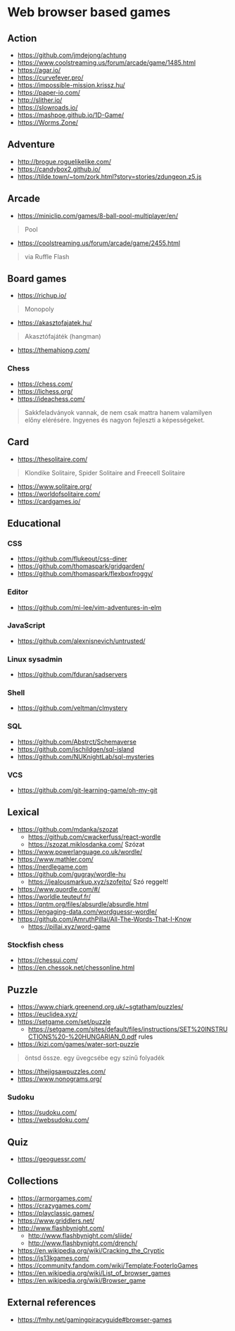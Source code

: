 # Web browser based games

## Action

* https://github.com/jmdejong/achtung
* https://www.coolstreaming.us/forum/arcade/game/1485.html
* https://agar.io/
* https://curvefever.pro/
* https://impossible-mission.krissz.hu/
* https://paper-io.com/
* http://slither.io/
* https://slowroads.io/
* https://mashpoe.github.io/1D-Game/
* https://Worms.Zone/

## Adventure

* http://brogue.roguelikelike.com/
* https://candybox2.github.io/
* https://tilde.town/~tom/zork.html?story=stories/zdungeon.z5.js

## Arcade

* https://miniclip.com/games/8-ball-pool-multiplayer/en/

> Pool

* https://coolstreaming.us/forum/arcade/game/2455.html

> via Ruffle Flash

## Board games

* https://richup.io/

> Monopoly

* https://akasztofajatek.hu/

> Akasztófajáték (hangman)

* https://themahjong.com/

### Chess

* https://chess.com/
* https://lichess.org/
* https://ideachess.com/

> Sakkfeladványok vannak, de nem csak mattra hanem valamilyen előny elérésére. Ingyenes és nagyon fejleszti a képességeket.

## Card

* https://thesolitaire.com/

> Klondike Solitaire, Spider Solitaire and Freecell Solitaire

* https://www.solitaire.org/
* https://worldofsolitaire.com/
* https://cardgames.io/

## Educational

### CSS

* https://github.com/flukeout/css-diner
* https://github.com/thomaspark/gridgarden/
* https://github.com/thomaspark/flexboxfroggy/

### Editor

* https://github.com/mi-lee/vim-adventures-in-elm

### JavaScript

* https://github.com/alexnisnevich/untrusted/

### Linux sysadmin

* https://github.com/fduran/sadservers

### Shell

* https://github.com/veltman/clmystery

### SQL

* https://github.com/Abstrct/Schemaverse
* https://github.com/jschildgen/sql-island
* https://github.com/NUKnightLab/sql-mysteries

### VCS

* https://github.com/git-learning-game/oh-my-git

## Lexical

* https://github.com/mdanka/szozat
  * https://github.com/cwackerfuss/react-wordle
  * https://szozat.miklosdanka.com/ Szózat
* https://www.powerlanguage.co.uk/wordle/
* https://www.mathler.com/
* https://nerdlegame.com
* https://github.com/gugray/wordle-hu
  * https://jealousmarkup.xyz/szofejto/ Szó reggelt!
* https://www.quordle.com/#/
* https://worldle.teuteuf.fr/
* https://qntm.org/files/absurdle/absurdle.html
* https://engaging-data.com/wordguessr-wordle/
* https://github.com/AmruthPillai/All-The-Words-That-I-Know
  * https://pillai.xyz/word-game

### Stockfish chess

* https://chessui.com/
* https://en.chessok.net/chessonline.html

## Puzzle

* https://www.chiark.greenend.org.uk/~sgtatham/puzzles/
* https://euclidea.xyz/
* https://setgame.com/set/puzzle
  * https://setgame.com/sites/default/files/instructions/SET%20INSTRUCTIONS%20-%20HUNGARIAN_0.pdf rules
* https://kizi.com/games/water-sort-puzzle

> öntsd össze. egy üvegcsébe egy színű folyadék

* https://thejigsawpuzzles.com/
* https://www.nonograms.org/

### Sudoku

* https://sudoku.com/
* https://websudoku.com/

## Quiz

* https://geoguessr.com/

## Collections

* https://armorgames.com/
* https://crazygames.com/
* https://playclassic.games/
* https://www.griddlers.net/
* http://www.flashbynight.com/
  * http://www.flashbynight.com/sliide/
  * http://www.flashbynight.com/drench/
* https://en.wikipedia.org/wiki/Cracking_the_Cryptic
* https://js13kgames.com/
* https://community.fandom.com/wiki/Template:FooterIoGames
* https://en.wikipedia.org/wiki/List_of_browser_games
* https://en.wikipedia.org/wiki/Browser_game

## External references

* https://fmhy.net/gamingpiracyguide#browser-games
